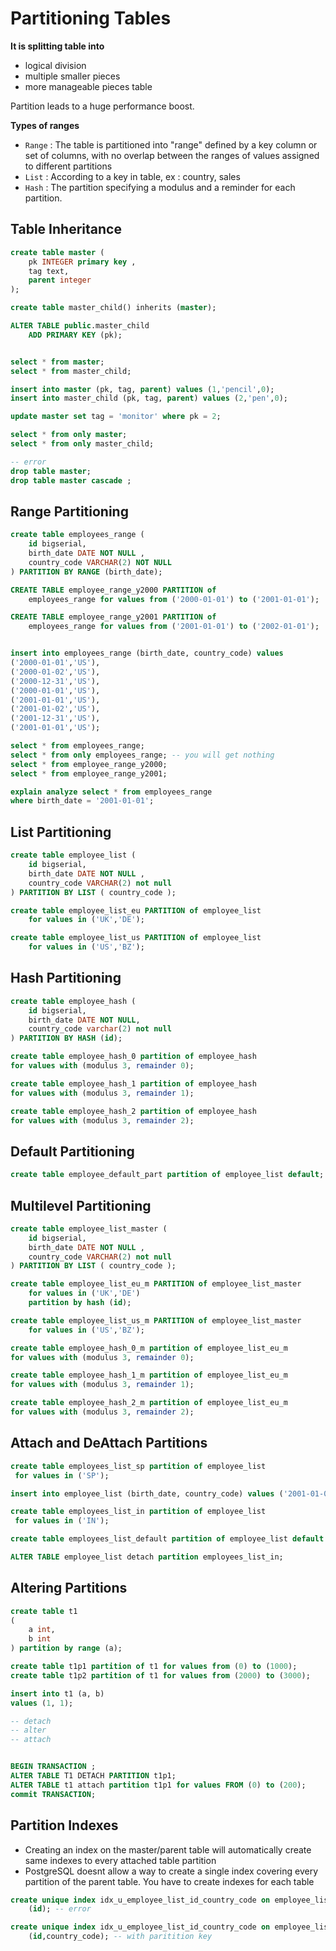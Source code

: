 # Partitioning Tables

**It is splitting table into**

* logical division
* multiple smaller pieces
* more manageable pieces table

Partition leads to a huge performance boost.

**Types of ranges**

* `Range` : The table is partitioned into "range" defined by a key column or set of columns, with no overlap between the ranges of values assigned to different partitions
* `List` : According to a key in table, ex : country, sales
* `Hash` : The partition specifying a modulus and a reminder for each partition. 

## Table Inheritance

```sql
create table master (
    pk INTEGER primary key ,
    tag text,
    parent integer
);

create table master_child() inherits (master);

ALTER TABLE public.master_child
    ADD PRIMARY KEY (pk);


select * from master;
select * from master_child;

insert into master (pk, tag, parent) values (1,'pencil',0);
insert into master_child (pk, tag, parent) values (2,'pen',0);

update master set tag = 'monitor' where pk = 2;

select * from only master;
select * from only master_child;

-- error
drop table master;
drop table master cascade ;
```

## Range Partitioning

```sql
create table employees_range (
    id bigserial,
    birth_date DATE NOT NULL ,
    country_code VARCHAR(2) NOT NULL
) PARTITION BY RANGE (birth_date);

CREATE TABLE employee_range_y2000 PARTITION of
    employees_range for values from ('2000-01-01') to ('2001-01-01');

CREATE TABLE employee_range_y2001 PARTITION of
    employees_range for values from ('2001-01-01') to ('2002-01-01');


insert into employees_range (birth_date, country_code) values
('2000-01-01','US'),
('2000-01-02','US'),
('2000-12-31','US'),
('2000-01-01','US'),
('2001-01-01','US'),
('2001-01-02','US'),
('2001-12-31','US'),
('2001-01-01','US');

select * from employees_range;
select * from only employees_range; -- you will get nothing
select * from employee_range_y2000;
select * from employee_range_y2001;

explain analyze select * from employees_range 
where birth_date = '2001-01-01';
```

## List Partitioning

```sql
create table employee_list (
    id bigserial,
    birth_date DATE NOT NULL ,
    country_code VARCHAR(2) not null
) PARTITION BY LIST ( country_code );

create table employee_list_eu PARTITION of employee_list
    for values in ('UK','DE');

create table employee_list_us PARTITION of employee_list
    for values in ('US','BZ');
```

## Hash Partitioning

```sql
create table employee_hash (
    id bigserial,
    birth_date DATE NOT NULL,
    country_code varchar(2) not null
) PARTITION BY HASH (id);

create table employee_hash_0 partition of employee_hash
for values with (modulus 3, remainder 0);

create table employee_hash_1 partition of employee_hash
for values with (modulus 3, remainder 1);

create table employee_hash_2 partition of employee_hash
for values with (modulus 3, remainder 2);
```

## Default Partitioning

```sql
create table employee_default_part partition of employee_list default;
```

## Multilevel Partitioning

```sql
create table employee_list_master (
    id bigserial,
    birth_date DATE NOT NULL ,
    country_code VARCHAR(2) not null
) PARTITION BY LIST ( country_code );

create table employee_list_eu_m PARTITION of employee_list_master
    for values in ('UK','DE')
    partition by hash (id);

create table employee_list_us_m PARTITION of employee_list_master
    for values in ('US','BZ');

create table employee_hash_0_m partition of employee_list_eu_m
for values with (modulus 3, remainder 0);

create table employee_hash_1_m partition of employee_list_eu_m
for values with (modulus 3, remainder 1);

create table employee_hash_2_m partition of employee_list_eu_m
for values with (modulus 3, remainder 2);
```

## Attach and DeAttach Partitions

```sql
create table employees_list_sp partition of employee_list
 for values in ('SP');

insert into employee_list (birth_date, country_code) values ('2001-01-01','SP');

create table employees_list_in partition of employee_list
 for values in ('IN');

create table employees_list_default partition of employee_list default

ALTER TABLE employee_list detach partition employees_list_in;
```

## Altering Partitions

```sql
create table t1
(
    a int,
    b int
) partition by range (a);

create table t1p1 partition of t1 for values from (0) to (1000);
create table t1p2 partition of t1 for values from (2000) to (3000);

insert into t1 (a, b)
values (1, 1);

-- detach
-- alter
-- attach


BEGIN TRANSACTION ;
ALTER TABLE T1 DETACH PARTITION t1p1;
ALTER TABLE t1 attach partition t1p1 for values FROM (0) to (200);
commit TRANSACTION;
```

## Partition Indexes

* Creating an index on the master/parent table will automatically create same indexes to every attached table partition
* PostgreSQL doesnt allow a way to create a single index covering every partition of the parent table. You have to create indexes for each table

```sql
create unique index idx_u_employee_list_id_country_code on employee_list
    (id); -- error

create unique index idx_u_employee_list_id_country_code on employee_list
    (id,country_code); -- with paritition key
```

